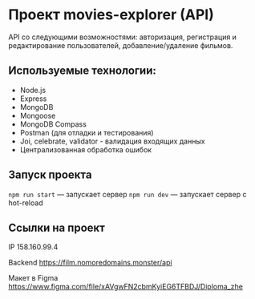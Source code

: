 # Проект movies-explorer (API)
API со следующими возможностями: авторизация, регистрация и редактирование пользователей, добавление/удаление фильмов.


## Используемые технологии:
* Node.js
* Express
* MongoDB
* Mongoose
* MongoDB Compass
* Postman (для отладки и тестирования)
* Joi, celebrate, validator - валидация входящих данных
* Централизованная обработка ошибок


## Запуск проекта

`npm run start` — запускает сервер
`npm run dev` — запускает сервер с hot-reload


## Ссылки на проект

IP 158.160.99.4

Backend https://film.nomoredomains.monster/api

Макет в Figma https://www.figma.com/file/xAVgwFN2cbmKyiEG6TFBDJ/Diploma_zhe
